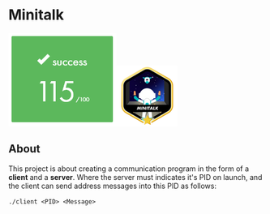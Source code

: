 # Minitalk
![score](/images/s_minitalk.png)![badge](/images/minitalk.png)  

## About
This project is about creating a communication program in the form of a **client** and a **server**.
Where the server must indicates it's PID on launch, and the client can send address messages into this PID as follows:
```
./client <PID> <Message>
```